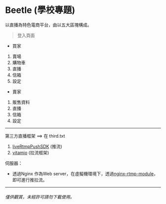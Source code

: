 # Beetle (學校專題)

以直播為特色電商平台，由以五大區塊構成。
> 登入頁面
* 買家
1. 賣場
2. 購物車
3. 直播
4. 信箱
5. 設定
* 賣家
1. 販售資料
2. 直播
3. 信箱
4. 設定
---

第三方直播框架 ==> 在 third.txt
1. [liveRtmpPushSDK](https://github.com/runner365/android_rtmppush_sdk) (推流)
2. [vitamio](https://github.com/yixia/VitamioBundle) (拉流框架)

伺服器：
* 透過Nginx 作為Web server，在虛擬機環境下，透過[nginx-rtmp-module](https://github.com/arut/nginx-rtmp-module)，即可進行推拉流。

---
###### 僅供觀賞，未經許可請勿下載使用。
